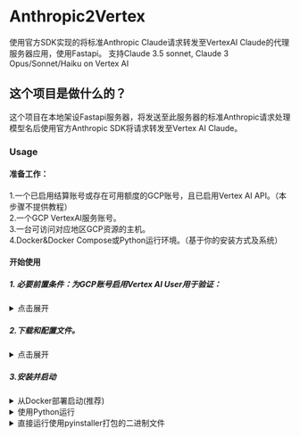# Anthropic2Vertex
使用官方SDK实现的将标准Anthropic Claude请求转发至VertexAI Claude的代理服务器应用，使用Fastapi。
支持Claude 3.5 sonnet, Claude 3 Opus/Sonnet/Haiku on Vertex AI

## 这个项目是做什么的？
这个项目在本地架设Fastapi服务器，将发送至此服务器的标准Anthropic请求处理模型名后使用官方Anthropic SDK将请求转发至Vertex AI Claude。

### Usage
#### 准备工作：
1.一个已启用结算账号或存在可用额度的GCP账号，且已启用Vertex AI API。（本步骤不提供教程）  
2.一个GCP VertexAI服务账号。  
3.一台可访问对应地区GCP资源的主机。  
4.Docker&Docker Compose或Python运行环境。（基于你的安装方式及系统）


#### 开始使用

##### 1. 必要前置条件：为GCP账号启用Vertex AI User用于验证：

<details>
  <summary>点击展开</summary>

**为避免不必要的安全性问题，本应用强烈建议使用服务账号限制应用和服务器对GCP的访问。**

1.点击GCP左上角Google图标，点击左上角导航栏，导航至IAM管理-服务账号
![F $O }NYM{J`{C0{90L){2J](https://github.com/TheValkyrja/Anthropic2Vertex/assets/45366459/e6a57671-dad8-4b7a-9dfd-20d62d7a35a3)  

2.创建服务账号  
![)E 7@C_U2{90I2VJUKM}FD](https://github.com/TheValkyrja/Anthropic2Vertex/assets/45366459/469d8314-cdc8-4d48-9299-9505d1fde7eb)

3.随意填写名字和ID，创建，搜索并为其选择Vertex AI User角色,完成创建。
![7(E GI8MUJNT `K CZTN15](https://github.com/TheValkyrja/Anthropic2Vertex/assets/45366459/c179b76d-7e04-4e43-90f2-bd789287bfcc)
![VR33I92N0Z0AANG 0T~)EGW](https://github.com/TheValkyrja/Anthropic2Vertex/assets/45366459/a561ce41-9aaa-417b-9d39-1312875e35fd)

4.点击右侧管理密钥。
![$ _7K@S1CN`O DYLC6HS$X](https://github.com/TheValkyrja/Anthropic2Vertex/assets/45366459/f38c9436-466a-42fe-b69b-fb80c1aabd46)

5.添加密钥-创建密钥-创建。
![` 8}9{$AO~Q5S1P$G3 PU4X](https://github.com/TheValkyrja/Anthropic2Vertex/assets/45366459/572b3e46-47ac-4201-a320-1fbfeacc3e93)

6.浏览器将会自动下载一个密钥文件，你不需要编辑它，只需要妥善保存。
### 请妥善保管此文件！！
一旦遗失，无法重新下载，泄露将产生严重安全问题。
</details>

##### 2.下载和配置文件。  

<details> 
  <summary>点击展开</summary>
  
For Linux：
  ```
  git clone https://github.com/TheValkyrja/Anthropic2Vertex.git\
  ```  
For Windows:  
下载并解压zip源码或release。

打开文件夹。  
重命名.env.example为.env，并使用文本编辑器编辑.env文件：
将端口，监听地址修改为你的服务器监听地址（默认127.0.0.1:5000）  
并依照需求设置密码（为空即不认证，慎选）。

PROJECT ID可以在GCP首页找到，设置为你自己的ProjectID.
![UZOJG8RSZ HJSFKEU01DJO9](https://github.com/TheValkyrja/Anthropic2Vertex/assets/45366459/f027c76f-b6dd-43eb-96c9-1ffe629de509)

访问区域填写为为你有权访问、且Claude on Vertex正常服务的地区，默认us-east5。

最后，将第一步中下载下来的xxxxxxxxxx.json密钥文件重命名为auth.json，放入文件夹下auth目录中。

</details>

##### 3.安装并启动

<details>
  <summary>从Docker部署启动(推荐)</summary>
  
  本方法的优点：  
  1. 跨平台兼容性强  
  2. 环境隔离  
  3. 避免管理依赖，操作便捷  

  本方法的缺点：
  1. 需要docker环境  
  2. docker框架与镜像总占用空间偏大。

1.根据你的平台安装对应docker和docker compose  

2.导航至文件夹  

3.运行
```
docker compose up --build -d
```
这一指令会在后台将服务运行于你前面设置的地址和端口（默认127.0.0.1:5000）
以酒馆为例，若你的服务与酒馆运行于同一主机，在代理服务器填入http://127.0.0.1:5000/v1  
并将Claude API Key（注意不是密码）设置为你配置中的密码并测试连接。  

安装完成，开始使用。

</details>

<details>
  
  <summary>使用Python运行</summary>
  
  本方法的优点：  
  1. 所需应用文件体积极小  
  2. 可扩展性与自定义性强  
  3. 代码运行内容安全透明  

  本方法的缺点：
  1. 需要Python运行环境（最好是python3）与Pip包管理器
  2. python依赖与运行库可能占用空间较大。
  3. 对于不同系统兼容性不定。

**如果你看不懂这些内容在说什么，请返回尝试学习Docker安装方法！**

1. 确保你的系统已经安装了python3与pip3包管理器  
以Ubuntu为例：  
安装python与pip
```
sudo apt-get update
sudo apt install python3 python3-pip
```

2. 安装依赖。  
导航至应用文件夹，运行
```
pip install -r requirements.txt
```

3. 运行。
```
python3 main.py
```

应用将会监听于.env文件中设置的对应地址与端口，使用方式与docker运行一样。

</details>

<details>
  
  <summary>直接运行使用pyinstaller打包的二进制文件</summary>
  
  本方法的优点：  
  1. 无需（也非常不便于）管理任何依赖  
  2. 综合运行体积最优  
  3. 配置运行流程简单  

  本方法的缺点：
  1. 系统兼容性相当有限（仅适用于部分Linux系统）。
  2. 打包应用封闭，具体内容不透明  
  3. 几乎不存在可调试空间

二进制文件编译于 Debian GNU/Linux 11 (bullseye)。任何不使用GLIBC或使用比该发行版的GLIBC版本更旧的系统均不保证正常运行。已于Ubuntu22.04进行测试。

**二进制文件内容不透明，因此对你的系统存在安全性风险。  
*USE AT YOUR OWN RISKS***

SPEC打包文件已提供于源码中。

1. 导航至文件目录。  

2. 赋予二进制文件运行权限。  
   ```
   chmod +x main
   ```

4. 运行。  
   ```
   ./main
   ```

使用方式同上。

</details>

